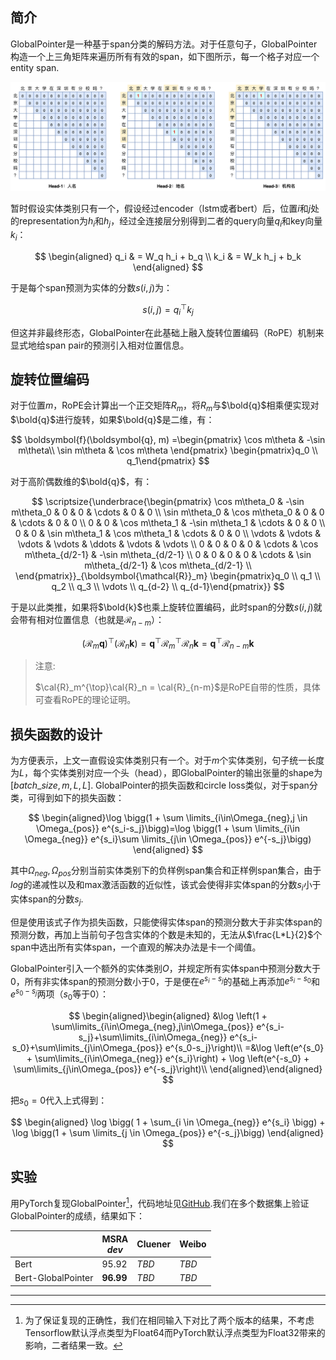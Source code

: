 <link rel="stylesheet" href="https://cdn.jsdelivr.net/npm/katex@0.15.1/dist/katex.min.css" integrity="sha384-R4558gYOUz8mP9YWpZJjofhk+zx0AS11p36HnD2ZKj/6JR5z27gSSULCNHIRReVs" crossorigin="anonymous">
<script defer src="https://cdn.jsdelivr.net/npm/katex@0.15.1/dist/katex.min.js" integrity="sha384-z1fJDqw8ZApjGO3/unPWUPsIymfsJmyrDVWC8Tv/a1HeOtGmkwNd/7xUS0Xcnvsx" crossorigin="anonymous"></script>
<script defer src="https://cdn.jsdelivr.net/npm/katex@0.15.1/dist/contrib/auto-render.min.js" integrity="sha384-+XBljXPPiv+OzfbB3cVmLHf4hdUFHlWNZN5spNQ7rmHTXpd7WvJum6fIACpNNfIR" crossorigin="anonymous"></script>
<script>
    document.addEventListener("DOMContentLoaded", function() {
        renderMathInElement(document.body, {
          // customised options
          // • auto-render specific keys, e.g.:
          delimiters: [
              {left: '$$', right: '$$', display: true},
              {left: '$', right: '$', display: false},
              {left: '\\(', right: '\\)', display: false},
              {left: '\\[', right: '\\]', display: true}
          ],
          // • rendering keys, e.g.:
          throwOnError : false
        });
    });
</script>
  
## 简介

GlobalPointer是一种基于span分类的解码方法。对于任意句子，GlobalPointer构造一个上三角矩阵来遍历所有有效的span，如下图所示，每一个格子对应一个entity span.

![](gp_model.png)

暂时假设实体类别只有一个，假设经过encoder（lstm或者bert）后，位置$i$和$j$处的representation为$h_i$和$h_j$，经过全连接层分别得到二者的query向量$q_i$和key向量$k_i$：

$$
\begin{aligned} 
q_i & = W_q h_i + b_q \\
k_i & = W_k h_j + b_k 
\end{aligned}
$$

于是每个span预测为实体的分数$s(i,j)$为：

$$
s(i,j) = q_i^{\top}k_j
$$

但这并非最终形态，GlobalPointer在此基础上融入旋转位置编码（RoPE）机制来显式地给span pair的预测引入相对位置信息。

## 旋转位置编码

对于位置$m$，RoPE会计算出一个正交矩阵$R_m$，将$R_m$与$\bold{q}$相乘便实现对$\bold{q}$进行旋转，如果$\bold{q}$是二维，有：

$$
\boldsymbol{f}(\boldsymbol{q}, m) =\begin{pmatrix}
\cos m\theta & -\sin m\theta\\ \sin m\theta & \cos m\theta
\end{pmatrix} \begin{pmatrix}q_0 \\ q_1\end{pmatrix}
$$

对于高阶偶数维的$\bold{q}$，有：

$$
\scriptsize{\underbrace{\begin{pmatrix} 
\cos m\theta_0 & -\sin m\theta_0 & 0 & 0 & \cdots & 0 & 0 \\ 
\sin m\theta_0 & \cos m\theta_0 & 0 & 0 & \cdots & 0 & 0 \\ 
0 & 0 & \cos m\theta_1 & -\sin m\theta_1 & \cdots & 0 & 0 \\ 
0 & 0 & \sin m\theta_1 & \cos m\theta_1 & \cdots & 0 & 0 \\ 
\vdots & \vdots & \vdots & \vdots & \ddots & \vdots & \vdots \\ 
0 & 0 & 0 & 0 & \cdots & \cos m\theta_{d/2-1} & -\sin m\theta_{d/2-1} \\ 
0 & 0 & 0 & 0 & \cdots & \sin m\theta_{d/2-1} & \cos m\theta_{d/2-1} \\ 
\end{pmatrix}}_{\boldsymbol{\mathcal{R}}_m} \begin{pmatrix}q_0 \\ q_1 \\ q_2 \\ q_3 \\ \vdots \\ q_{d-2} \\ q_{d-1}\end{pmatrix}}
$$

于是以此类推，如果将$\bold{k}$也乘上旋转位置编码，此时span的分数$s(i,j)$就会带有相对位置信息（也就是$\boldsymbol{\mathcal{R}}_{n-m}$）：

$$
(\boldsymbol{\mathcal{R}}_m \boldsymbol{q})^{\top}(\boldsymbol{\mathcal{R}}_n \boldsymbol{k}) =  \boldsymbol{q}^{\top} \boldsymbol{\mathcal{R}}_m^{\top}\boldsymbol{\mathcal{R}}_n \boldsymbol{k} = \boldsymbol{q}^{\top} \boldsymbol{\mathcal{R}}_{n-m} \boldsymbol{k}
$$

> 注意:
>
> $\cal{R}_m^{\top}\cal{R}_n = \cal{R}_{n-m}$是RoPE自带的性质，具体可查看RoPE的理论证明。

## 损失函数的设计

为方便表示，上文一直假设实体类别只有一个。对于$m$个实体类别，句子统一长度为$L$，每个实体类别对应一个头（head），即GlobalPointer的输出张量的shape为$[batch\_size, m, L, L]$. GlobalPointer的损失函数和circle loss类似，对于span分类，可得到如下的损失函数：

$$
\begin{aligned}\log \bigg(1 + \sum \limits_{i\in\Omega_{neg},j \in \Omega_{pos}} e^{s_i-s_j}\bigg)=\log \bigg(1 + \sum \limits_{i\in \Omega_{neg}} e^{s_i}\sum \limits_{j\in \Omega_{pos}} e^{-s_j}\bigg) \end{aligned}
$$

其中$\Omega_{neg}, \Omega_{pos}$分别当前实体类别下的负样例span集合和正样例span集合，由于$log$的递减性以及和max激活函数的近似性，该式会使得非实体span的分数$s_i$小于实体span的分数$s_j$.

但是使用该式子作为损失函数，只能使得实体span的预测分数大于非实体span的预测分数，再加上当前句子包含实体的个数是未知的，无法从$\frac{L*L}{2}$个span中选出所有实体span，一个直观的解决办法是卡一个阈值。

GlobalPointer引入一个额外的实体类别$O$，并规定所有实体span中预测分数大于0，所有非实体span的预测分数小于0，于是便在$e^{s_i-s_j}$的基础上再添加$e^{s_i-s_0}$和$e^{s_0-s_j}$两项（$s_0$等于0）：

$$
\begin{aligned}\begin{aligned} &\log \left(1 + \sum\limits_{i\in\Omega_{neg},j\in\Omega_{pos}} e^{s_i-s_j}+\sum\limits_{i\in\Omega_{neg}} e^{s_i-s_0}+\sum\limits_{j\in\Omega_{pos}} e^{s_0-s_j}\right)\\ =&\log \left(e^{s_0} + \sum\limits_{i\in\Omega_{neg}} e^{s_i}\right) + \log \left(e^{-s_0} + \sum\limits_{j\in\Omega_{pos}} e^{-s_j}\right)\\ \end{aligned}\end{aligned}
$$

把$s_0=0$代入上式得到：

$$
\begin{aligned}
\log \bigg( 1 + \sum_{i \in \Omega_{neg}} e^{s_i} \bigg) + \log \bigg(1 + \sum \limits_{j \in \Omega_{pos}} e^{-s_j}\bigg)
\end{aligned}
$$

## 实验

用PyTorch复现GlobalPointer[^1]，代码地址见[GitHub](https://github.com/fuyang1013/NER/blob/main/bert_globalpointer/gp.py).我们在多个数据集上验证GlobalPointer的成绩，结果如下：

||MSRA<br>*dev*|Cluener|Weibo|
|-|-|-|-|
|Bert|95.92|*TBD*|*TBD*|
|Bert-GlobalPointer|**96.99**|*TBD*|*TBD*|

---

[^1]: 为了保证复现的正确性，我们在相同输入下对比了两个版本的结果，不考虑Tensorflow默认浮点类型为Float64而PyTorch默认浮点类型为Float32带来的影响，二者结果一致。